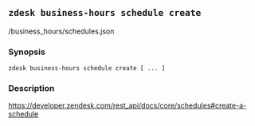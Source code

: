 ## `zdesk business-hours schedule create`

/business_hours/schedules.json

### Synopsis

    zdesk business-hours schedule create [ ... ]

### Description

https://developer.zendesk.com/rest_api/docs/core/schedules#create-a-schedule

